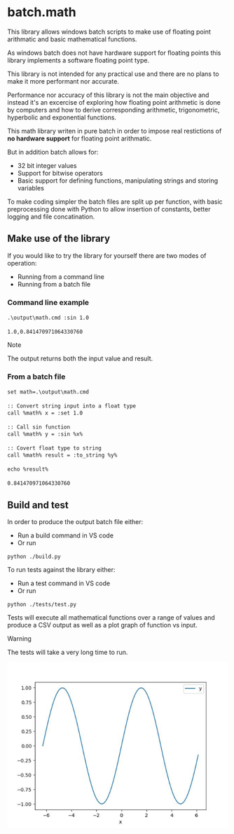 # batch.math

This library allows windows batch scripts to make use of floating point arithmatic and basic mathematical functions.

As windows batch does not have hardware support for floating points this library implements a software floating point type.

This library is not intended for any practical use and there are no plans to make it more performant nor accurate.

Performance nor accuracy of this library is not the main objective and instead it's an excercise of exploring how floating point arithmetic is done by computers and how to derive corresponding arithmetic, trigonometric, hyperbolic and exponential functions.

This math library writen in pure batch in order to impose real restictions of **no hardware support** for floating point arithmatic.

But in addition batch allows for:
- 32 bit integer values
- Support for bitwise operators
- Basic support for defining functions, manipulating strings and storing variables

To make coding simpler the batch files are split up per function, with basic preprocessing done with Python to allow insertion of constants, better logging and file concatination. 

## Make use of the library
If you would like to try the library for yourself there are two modes of operation:
- Running from a command line
- Running from a batch file

### Command line example

```batch
.\output\math.cmd :sin 1.0

1.0,0.841470971064330760
```

> [!NOTE]
> The output returns both the input value and result.

### From a batch file

```batch
set math=.\output\math.cmd

:: Convert string input into a float type
call %math% x = :set 1.0

:: Call sin function
call %math% y = :sin %x%

:: Covert float type to string
call %math% result = :to_string %y%

echo %result%

0.841470971064330760
```

## Build and test

In order to produce the output batch file either:
- Run a build command in VS code
- Or run

```shell
python ./build.py
```

To run tests against the library either:
- Run a test command in VS code
- Or run

```shell
python ./tests/test.py
```

Tests will execute all mathematical functions over a range of values and produce a CSV output as well as a plot graph of function vs input. 

> [!WARNING]
> The tests will take a very long time to run.

![Sin(x)](/output/plots/sin.jpg)